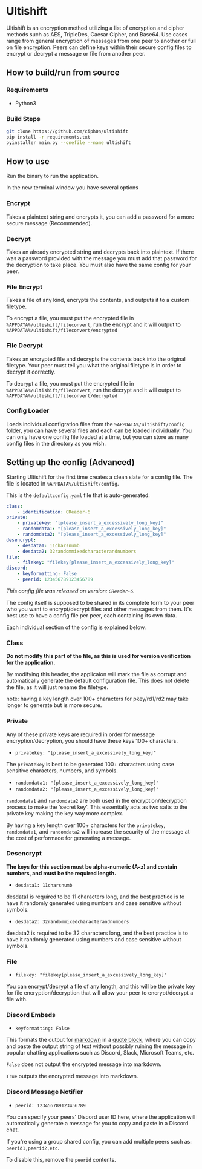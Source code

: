 # Ultishift

Ultishift is an encryption method utilizing a list of encryption and cipher methods such as AES, TripleDes, Caesar Cipher, and Base64. Use cases range from general encryption of messages from one peer to another or full on file encryption. Peers can define keys within their secure config files to encrypt or decrypt a message or file from another peer.

## How to build/run from source

### Requirements

* Python3

### Build Steps
```bash
git clone https://github.com/ciph0n/ultishift
pip install -r requirements.txt
pyinstaller main.py --onefile --name ultishift
```
## How to use

Run the binary to run the application.

In the new terminal window you have several options

### Encrypt

Takes a plaintext string and encrypts it, you can add a password for a more secure message (Recommended).

### Decrypt

Takes an already encrypted string and decrypts back into plaintext. If there was a password provided with the message you must add that password for the decryption to take place. You must also have the same config for your peer.

### File Encrypt

Takes a file of any kind, encrypts the contents, and outputs it to a custom filetype.

To encrypt a file, you must put the encrypted file in `%APPDATA%/ultishift/fileconvert`, run the encrypt and it will output to `%APPDATA%/ultishift/fileconvert/encrypted`

### File Decrypt

Takes an encrypted file and decrypts the contents back into the original filetype. Your peer must tell you what the original filetype is in order to decrypt it correctly.

To decrypt a file, you must put the encrypted file in `%APPDATA%/ultishift/fileconvert`, run the decrypt and it will output to `%APPDATA%/ultishift/fileconvert/decrypted`

### Config Loader

Loads individual configration files from the `%APPDATA%/ultishift/config` folder, you can have several files and each can be loaded individually. You can only have one config file loaded at a time, but you can store as many config files in the directory as you wish.

## Setting up the config (Advanced)

Starting Ultishift for the first time creates a clean slate for a config file. The file is located in `%APPDATA%/ultishift/config`.

This is the `defaultconfig.yaml` file that is auto-generated:

```yaml
class:
    - identification: CReader-6
private:
    - privatekey: "[please_insert_a_excessively_long_key]"
    - randomdata1: "[please_insert_a_excessively_long_key]"
    - randomdata2: "[please_insert_a_excessively_long_key]"
desencrypt:
    - desdata1: 11charsnumb
    - desdata2: 32randommixedcharacterandnumbers
file:
    - filekey: "filekey[please_insert_a_excessively_long_key]"
discord:
    - keyformatting: False
    - peerid: 123456789123456789
```

*This config file was released on version: `CReader-6`.*

The config itself is supposed to be shared in its complete form to your peer who you want to encrypt/decrypt files and other messages from them. It's best use to have a config file per peer, each containing its own data.

Each individual section of the config is explained below.

### Class

**Do not modify this part of the file, as this is used for version verification for the application.**

By modifying this header, the applicaion will mark the file as corrupt and automatically generate the default configuration file. This does not delete the file, as it will just rename the filetype.

note: having a key length over 100+ characters for pkey/rd1/rd2 may take longer to generate but is more secure.

### Private

Any of these private keys are required in order for message encryption/decryption, you should have these keys 100+ characters.

* `privatekey: "[please_insert_a_excessively_long_key]"`

The `privatekey` is best to be generated 100+ characters using case sensitive characters, numbers, and symbols.

* `randomdata1: "[please_insert_a_excessively_long_key]"`
* `randomdata2: "[please_insert_a_excessively_long_key]"`

`randomdata1` and `randomdata2` are both used in the encryption/decryption process to make the 'secret key'. This essentially acts as two salts to the private key making the key way more complex.

By having a key length over 100+ characters for the `privatekey`, `randomdata1`, and `randomdata2` will increase the security of the message at the cost of performace for generating a message.

### Desencrypt

**The keys for this section must be alpha-numeric (A-z) and contain numbers, and must be the required length.**

* `desdata1: 11charsnumb`

desdata1 is required to be 11 characters long, and the best practice is to have it randomly generated using numbers and case sensitive without symbols.

* `desdata2: 32randommixedcharacterandnumbers`

desdata2 is required to be 32 characters long, and the best practice is to have it randomly generated using numbers and case sensitive without symbols.

### File

* `filekey: "filekey[please_insert_a_excessively_long_key]"`

You can encrypt/decrypt a file of any length, and this will be the private key for file encryption/decryption that will allow your peer to encrypt/decrypt a file with. 

### Discord Embeds

* `keyformatting: False`

This formats the output for [markdown](https://guides.github.com/features/mastering-markdown/#what) in a [quote block](https://docs.github.com/en/free-pro-team@latest/github/writing-on-github/basic-writing-and-formatting-syntax#quoting-code), where you can copy and paste the output string of text without possibly ruining the message in popular chatting applications such as Discord, Slack, Microsoft Teams, etc.

`False` does not output the encrypted message into markdown.

`True` outputs the encrypted message into markdown.

### Discord Message Notifier

* `peerid: 123456789123456789`

You can specify your peers' Discord user ID here, where the application will automatically generate a message for you to copy and paste in a Discord chat.

If you're using a group shared config, you can add multiple peers such as: `peerid1,peerid2,etc`.

To disable this, remove the `peerid` contents.
